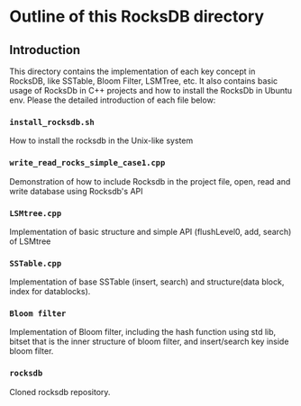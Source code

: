 # Outline of this RocksDB directory

## Introduction
This directory contains the implementation of each key concept in RocksDB, like SSTable, Bloom Filter, LSMTree, etc. It also contains basic usage of RocksDb in C++ projects and how to install the RocksDb in Ubuntu env. Please the detailed introduction of each file below:

### `install_rocksdb.sh`
How to install the rocksdb in the Unix-like system

### `write_read_rocks_simple_case1.cpp`
Demonstration of how to include Rocksdb in the project file, open, read and write database using Rocksdb's API

### `LSMtree.cpp`
Implementation of basic structure and simple API (flushLevel0, add, search) of LSMtree

### `SSTable.cpp`
Implementation of base SSTable (insert, search) and structure(data block, index for datablocks).

### `Bloom filter`
Implementation of Bloom filter, including the hash function using std lib, bitset that is the inner structure of bloom filter, and insert/search key inside bloom filter. 

### `rocksdb`
Cloned rocksdb repository. 